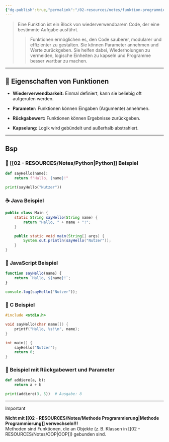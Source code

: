 ```yaml
---
{"dg-publish":true,"permalink":"/02-resources/notes/funktion-programmierung/","tags":["code"],"noteIcon":"","updated":"2025-05-05T15:32:47.698+02:00"}
---
```


> Eine Funktion ist ein Block von wiederverwendbarem Code, der eine bestimmte Aufgabe ausführt.
> 
> > Funktionen ermöglichen es, den Code sauberer, modularer und effizienter zu gestalten. Sie können Parameter annehmen und Werte zurückgeben. Sie helfen dabei, Wiederholungen zu vermeiden, logische Einheiten zu kapseln und Programme besser wartbar zu machen.

---

## 🧠 Eigenschaften von Funktionen

- **Wiederverwendbarkeit:** Einmal definiert, kann sie beliebig oft aufgerufen werden.
    
- **Parameter:** Funktionen können Eingaben (Argumente) annehmen.
    
- **Rückgabewert:** Funktionen können Ergebnisse zurückgeben.
    
- **Kapselung:** Logik wird gebündelt und außerhalb abstrahiert.
    

---

## Bsp
### 🐍 [[02 - RESOURCES/Notes/Python\|Python]] Beispiel

```python
def sayHello(name):
    return f"Hallo, {name}!"

print(sayHello("Nutzer"))
```

### ☕ Java Beispiel

```java
public class Main {
    static String sayHello(String name) {
        return "Hallo, " + name + "!";
    }

    public static void main(String[] args) {
        System.out.println(sayHello("Nutzer"));
    }
}
```

### 🧾 JavaScript Beispiel

```javascript
function sayHello(name) {
    return `Hallo, ${name}!`;
}

console.log(sayHello("Nutzer"));
```

### 🔣 C Beispiel

```c
#include <stdio.h>

void sayHello(char name[]) {
    printf("Hallo, %s!\n", name);
}

int main() {
    sayHello("Nutzer");
    return 0;
}
```


### 📌 Beispiel mit Rückgabewert und Parameter

```python
def addiere(a, b):
    return a + b

print(addiere(3, 5))  # Ausgabe: 8
```

---

> [!IMPORTANT]  
> **Nicht mit [[02 - RESOURCES/Notes/Methode Programmierung\|Methode Programmierung]] verwechseln!!!**  
> Methoden sind Funktionen, die an Objekte (z. B. Klassen in [[02 - RESOURCES/Notes/OOP\|OOP]]) gebunden sind.
